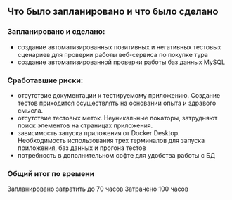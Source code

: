 ## Что было запланировано и что было сделано

### Запланировано и сделано:

* создание автоматизированных позитивных и негативных тестовых сценариев для проверки работы веб-сервиса по покупке тура
* создание автоматизированной проверки работы баз данных MySQL

### Сработавшие риски:

* отсутствие документации к тестируемому приложению. Создание тестов приходится осуществлять на основании опыта и здравого смысла.
* отсутствие тестовых меток. Неуникальные локаторы, затрудняют поиск элементов на страницах приложения.
* зависимость запуска приложения от Docker Desktop. Необходимость использования трех терминалов для запуска приложения, баз данных и прогона тестов
* потребность в дополнительном софте для удобства работы с БД

### Общий итог по времени

Запланировано затратить до 70 часов
Затрачено 100 часов